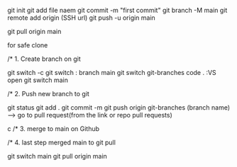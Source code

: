 <git to github Push>

git init
git add file naem
git commit -m "first commit"
git branch -M main
git remote add origin (SSH url)
git push -u origin main

<git to github Pull>

git pull origin main

<Branch> for safe clone

/\* 1. Create branch on git

git switch -c <name of the brach which want to create>
git switch <name of the branch> : branch main
git switch git-branches
code . :VS open
git switch main

/\* 2. Push new branch to git

git status
git add .
git commit -m
git push origin git-branches (branch name)
--> go to pull request(from the link or repo pull requests)

c
/\* 3. merge to main on Github

/\* 4. last step merged main to git pull

git switch main
git pull origin main
